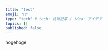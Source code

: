 ```yaml
---
title: "test"
emoji: "🦁"
type: "tech" # tech: 技術記事 / idea: アイデア
topics: []
published: false
---
```


hogehoge
